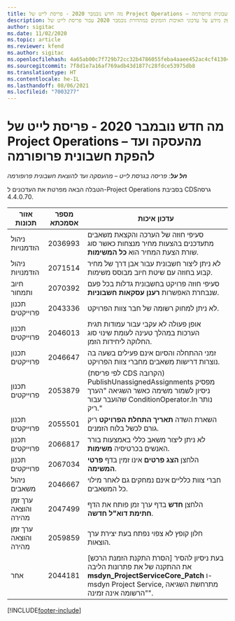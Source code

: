 ```yaml
---
title: מה חדש נובמבר 2020 - פריסת לייט של Project Operations – מהעסקה ועד להפקת חשבונית פרופורמה
description: נושא זה מספק מידע על עדכוני האיכות הזמינים במהדורת נובמבר 2020 עבור פריסת לייט של Project Operations - מהעסקה ועד להפקת חשבונית פרופרמה.
author: sigitac
ms.date: 11/02/2020
ms.topic: article
ms.reviewer: kfend
ms.author: sigitac
ms.openlocfilehash: 4a65ab00c7f729b72cc32b4786055feba4aaee452ac4cf413047f81651c92290
ms.sourcegitcommit: 7f8d1e7a16af769adb43d1877c28fdce53975db8
ms.translationtype: HT
ms.contentlocale: he-IL
ms.lasthandoff: 08/06/2021
ms.locfileid: "7003277"
---
```

# <a name="whats-new-november-2020---project-operations-lite-deployment---deal-to-proforma-invoicing"></a>מה חדש נובמבר 2020 - פריסת לייט של Project Operations – מהעסקה ועד להפקת חשבונית פרופורמה

_**חל על**: פריסה בגרסת לייט – מהעסקה ועד להוצאת חשבונית פרופורמה_

הטבלה הבאה מפרטת את העדכונים ל-Project Operations בסביבת CDS‏ גרסה 4.4.0.70.

| אזור תכונות                 | מספר אסמכתא | עדכון איכות                                                                                                                                                                    |
|------------------------------|------------------|-----------------------------------------------------------------------------------------------------------------------------------------------------------------------------------|
|   ניהול הזדמנויות       | 2036993          | סעיפי חוזה של הערכה והקצאת משאבים מתעדכנים בהצעות מחיר מנצחות כאשר סוג שורת הצעת המחיר הוא **כל המשימות**.                                                 |
|   ניהול הזדמנויות       | 2071514          | לא ניתן ליצור חשבונית עבור אבן דרך של מחיר קבוע בחוזה עם שיטת חיוב מבוסס משימות.                                                                          |
| חיוב ותמחור          | 2070392          | סעיפי חוזה פרויקט בחשבונית גדלות בכל פעם שנבחרת האפשרות **רענן עסקאות חשבוניות**.                                                                       |
| תכנון פרוייקטים             | 2043336          | לא ניתן למחוק רשומה של חבר צוות הפרויקט.                                                                                                                                    |
| תכנון פרוייקטים             | 2046013          | אופן פעולה לא עקבי עבור עמודות תגית הערכות במהלך טעינה לעומת שינוי סוג החלוקה ליחידות הזמן.                                                                                   |
| תכנון פרוייקטים             | 2046647          | זמני ההתחלה והסיום אינם פעילים בשעה בה נוצרות דרישות משאבים מחברי צוות הפרויקט.                                                                      |
| תכנון פרוייקטים             | 2053879          | (לפי פריסת CDS הקרובה) PublishUnassignedAssignments מפסיק ניסיון לשמור משימה כאשר השגיאה "הערך שהועבר עבור ConditionOperator.In נותר ריק." |
| תכנון פרוייקטים             | 2055501          | השארת השדה **תאריך התחלת הפרויקט** ריק גורם לכשל בלוח הזמנים.                                                                                                      |
| תכנון פרוייקטים             | 2066817          | לא ניתן ליצור משאב כללי באמצעות בורר האנשים בכרטיסיה **משימות**.                                                                                               |
| תכנון פרוייקטים             | 2067034          | הלחצן **הצג פרטים** אינו זמין בדף **פרטי המשימה**.                                                                                                         |
| ניהול משאבים          | 2046667          | חברי צוות כלליים אינם נמחקים גם לאחר מילוי כל המשאבים.                                                                                                     |
| ערך זמן והוצאה מהירה | 2047499          | הלחצן **חדש** בדף ערך זמן פותח את הדף **חתימת דוא"ל חדשה**.                                                                                               |
| ערך זמן והוצאה מהירה | 2059859          | חלון קופץ לא צפוי נפתח בעת יצירת ערך הוצאות.                                                                                                                         |
| אחר                        | 2044181          | [הסרת התקנת הזמנת הרכש] בעת ניסיון להסיר את ההתקנה של את פתרונות הליבה **msdyn_ProjectServiceCore_Patch** ו-msdyn Project Service, מתרחשת השגיאה "הרשומה אינה זמינה".        |


[!INCLUDE[footer-include](../../includes/footer-banner.md)]